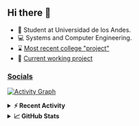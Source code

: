 ## Hi there 👋

<!--
**Daniel-VergaraM/Daniel-VergaraM** is a ✨ _special_ ✨ repository because its `README.md` (this file) appears on your GitHub profile.-->

- 🌱 Student at Universidad de los Andes.
- 💻 Systems and Computer Engineering.
- ⌛ [Most recent college "project"](https://daniel-vergaram.github.io/TallerAngular/)
- 🔨 [Current working project](https://github.com/Daniel-VergaraM/WebRTC-Video-Broadcast)


<h3><a href="https://dvergaram.is-a.dev/links" target="_blank">Socials</a></h3>
  


[![Activity Graph](https://github-readme-activity-graph.vercel.app/graph?username=daniel-vergaram&theme=github-dark-dimmed&custom_title=Daniel%27s%20Activity%20Graph&hide_border=true)](https://github.com/ashutosh00710/github-readme-activity-graph)

<!--START_SECTION:activity-->

<!--END_SECTION:activity-->

<details> <summary> <b>⚡ Recent Activity</b> </summary>
  
<!--START_SECTION:waka-->
![Code Time](http://img.shields.io/badge/Code%20Time-420%20hrs%2058%20mins-blue)

![Lines of code](https://img.shields.io/badge/From%20Hello%20World%20I%27ve%20Written-580.1%20thousand%20lines%20of%20code-blue)

**🐱 My GitHub Data** 

> 📦 ? Used in GitHub's Storage 
 > 
> 🏆 298 Contributions in the Year 2025
 > 
> 💼 Opted to Hire
 > 
> 📜 15 Public Repositories 
 > 
> 🔑 0 Private Repositories 
 > 
**I'm an Early 🐤** 

```text
🌞 Morning                200 commits         █████░░░░░░░░░░░░░░░░░░░░   20.22 % 
🌆 Daytime                325 commits         ████████░░░░░░░░░░░░░░░░░   32.86 % 
🌃 Evening                323 commits         ████████░░░░░░░░░░░░░░░░░   32.66 % 
🌙 Night                  141 commits         ████░░░░░░░░░░░░░░░░░░░░░   14.26 % 
```


📊 **This Week I Spent My Time On** 

```text
🕑︎ Time Zone: America/Bogota

💬 Programming Languages: 
No Activity Tracked This Week

🐱‍💻 Projects: 
No Activity Tracked This Week
```


 Last Updated on 09/06/2025 00:56:57 UTC
<!--END_SECTION:waka-->

</details>

<details> <summary> <b>📈 GitHub Stats</b> </summary>
<!--START_SECTION:simplewaka-->

```txt
From: 10 June 2024 - To: 10 June 2025

Total Time: 426 hrs 51 mins

Java                148 hrs 37 mins 🟩🟩🟩🟩🟩🟩🟩🟩🟨⬜⬜⬜⬜⬜⬜⬜⬜⬜⬜⬜⬜⬜⬜⬜⬜   34.82 %
TypeScript          100 hrs 17 mins 🟩🟩🟩🟩🟩🟩⬜⬜⬜⬜⬜⬜⬜⬜⬜⬜⬜⬜⬜⬜⬜⬜⬜⬜⬜   23.50 %
JavaScript          67 hrs 50 mins  🟩🟩🟩🟩⬜⬜⬜⬜⬜⬜⬜⬜⬜⬜⬜⬜⬜⬜⬜⬜⬜⬜⬜⬜⬜   15.89 %
Bash                19 hrs 11 mins  🟩⬜⬜⬜⬜⬜⬜⬜⬜⬜⬜⬜⬜⬜⬜⬜⬜⬜⬜⬜⬜⬜⬜⬜⬜   04.50 %
HTML                17 hrs 6 mins   🟩⬜⬜⬜⬜⬜⬜⬜⬜⬜⬜⬜⬜⬜⬜⬜⬜⬜⬜⬜⬜⬜⬜⬜⬜   04.01 %
```

<!--END_SECTION:simplewaka-->
</details>
